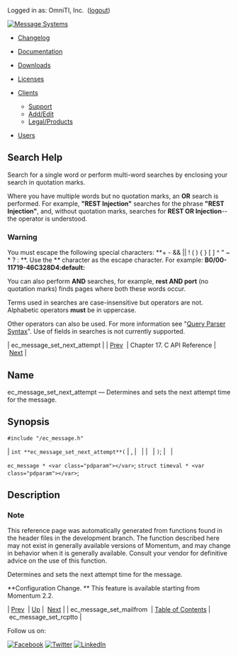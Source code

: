Logged in as: OmniTI, Inc.  ([logout](https://support.messagesystems.com/logout.php))

[![Message Systems](https://support.messagesystems.com/images/ms-white205.png)](https://support.messagesystems.com/start.php) 

*   [Changelog](https://support.messagesystems.com/start.php?show=changelog)
*   [Documentation](https://support.messagesystems.com/docs/)
*   [Downloads](https://support.messagesystems.com/start.php)

*   [Licenses](https://support.messagesystems.com/license_summary.php)
*   <a href="">Clients</a>
    *   [Support](https://support.messagesystems.com/cs.php)
    *   [Add/Edit](https://support.messagesystems.com/edit_client.php)
    *   [Legal/Products](https://support.messagesystems.com/edit_products.php)
*   [Users](https://support.messagesystems.com/edit_customer.php)

## Search Help

Search for a single word or perform multi-word searches by enclosing your search in quotation marks.

Where you have multiple words but no quotation marks, an **OR** search is performed. For example, **"REST Injection"** searches for the phrase **"REST Injection"**, and, without quotation marks, searches for **REST OR Injection**--the operator is understood.

### Warning

You must escape the following special characters: **+ - && || ! ( ) { } [ ] ^ " ~ * ? : \**. Use the **\** character as the escape character. For example: **B0/00-11719-46C328D4\:default\:**

You can also perform **AND** searches, for example, **rest AND port** (no quotation marks) finds pages where both these words occur.

Terms used in searches are case-insensitive but operators are not. Alphabetic operators **must** be in uppercase.

Other operators can also be used. For more information see "[Query Parser Syntax](https://lucene.apache.org/core/old_versioned_docs/versions/3_0_0/queryparsersyntax.html)". Use of fields in searches is not currently supported.

| ec_message_set_next_attempt |
| [Prev](extending.C.genref.ec_message_set_mailfrom.php)  | Chapter 17. C API Reference |  [Next](extending.C.genref.ec_message_set_rcptto.php) |

<a name="extending.C.genref.ec_message_set_next_attempt"></a>
## Name

ec_message_set_next_attempt — Determines and sets the next attempt time for the message.

## Synopsis

`#include "/ec_message.h"`

| `int **ec_message_set_next_attempt**(` | <var class="pdparam"></var>, |   |
|   | <var class="pdparam"></var>`)`; |   |

`ec_message * <var class="pdparam"></var>`;
`struct timeval * <var class="pdparam"></var>`;<a name="idp19822448"></a>
## Description

### Note

This reference page was automatically generated from functions found in the header files in the development branch. The function described here may not exist in generally available versions of Momentum, and may change in behavior when it is generally available. Consult your vendor for definitive advice on the use of this function.

Determines and sets the next attempt time for the message.

**Configuration Change. ** This feature is available starting from Momentum 2.2.

| [Prev](extending.C.genref.ec_message_set_mailfrom.php)  | [Up](extending.C.ref.php) |  [Next](extending.C.genref.ec_message_set_rcptto.php) |
| ec_message_set_mailfrom  | [Table of Contents](index.php) |  ec_message_set_rcptto |

Follow us on:

[![Facebook](https://support.messagesystems.com/images/icon-facebook.png)](http://www.facebook.com/messagesystems) [![Twitter](https://support.messagesystems.com/images/icon-twitter.png)](http://twitter.com/#!/MessageSystems) [![LinkedIn](https://support.messagesystems.com/images/icon-linkedin.png)](http://www.linkedin.com/company/message-systems)
